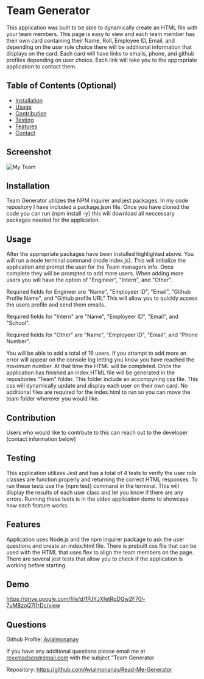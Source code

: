 # Team Generator        
This application was built to be able to dynamically create an HTML file with your team members. This page is easy to view and each team member has their own card containing their Name, Roll, Employee ID, Email, and depending on the user role choice there will be additional information that displays on the card. Each card will have links to emails, phone, and github profiles depending on user choice. Each link will take you to the appropriate application to contact them.  


## Table of Contents (Optional)

- [Installation](#installation)
- [Usage](#usage)
- [Contribution](#contribution)
- [Testing](#testing)
- [Features](#features)
- [Contact](#questions)

## Screenshot
![My Team](https://user-images.githubusercontent.com/108016215/193398549-2334f268-67bf-4717-882b-bbd06ef455fd.PNG)

## Installation
Team Generator utilizes the NPM inquirer and jest  packages. In my code repository I have included a package.json file. Once you have cloned the code you can run {npm install -y} this will download all neccessary packages needed for the application.

## Usage
After the appropriate packages have been installed highlighted above. You will run a node terminal command {node index.js}. This will initialize the application and prompt the user for the Team managers info. Once complete they will be prompted to add more users. When adding more users you will have the option of "Engineer", "Intern", and "Other". 

Required fields for Engineer are "Name", "Employeer ID", "Email", "Github Profile Name", and "Github profile URL" This will allow you to quickly access the users profile and send them emails. 

Required fields for "Intern" are "Name", "Employeer ID", "Email", and "School". 

Required fields for "Other" are "Name", "Employeer ID", "Email", and "Phone Number". 

You will be able to add a total of 16 users. If you attempt to add more an error will appear on the console log letting you know you have reached the maximum number. At that time the HTML will be completed. Once the application has finished an index.HTML file will be generated in the repositories "Team" folder. This folder include an accompyning css file. This css will dynamically update and display each user on their own card. No additional files are required for the index.html to run so you can move the team folder wherever you would like.

## Contribution
Users who would like to contrbute to this can reach out to the developer (contact information below)

## Testing
This application utilizes Jest and has a total of 4 tests to verify the user role classes are function properly and returning the correct HTML responses. To run these tests use the {npm test} command in the terminal. This will display the results of each user class and let you know if there are any errors. Running these tests is in the video application demo to showcase how each feature works.

## Features
Application uses Node.js and the npm inquirer package to ask the user questions and create an index.html file. There is prebuilt css file that can be used with the HTML that uses flex to align the team members on the page. There are several jest  tests that allow you to check if the application is working before starting.

## Demo
https://drive.google.com/file/d/1PJYJXfetRpDGw2F70l-7uMBzoQ7I1rDc/view

## Questions
Github Profile:[ Avialmonanay](https://github.com/Avialmonanay)

If you have any additional questions please email me at rexxmadsen@gmail.com with the subject "Team Generator

Repository: https://github.com/Avialmonanay/Read-Me-Generator

